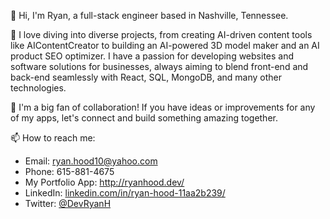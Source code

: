 👋 Hi, I'm Ryan, a full-stack engineer based in Nashville, Tennessee.

🚀 I love diving into diverse projects, from creating AI-driven content tools like AIContentCreator to building an AI-powered 3D model maker and an AI product SEO optimizer. I have a passion for developing websites and software solutions for businesses, always aiming to blend front-end and back-end seamlessly with React, SQL, MongoDB, and many other technologies.

🤝 I'm a big fan of collaboration! If you have ideas or improvements for any of my apps, let's connect and build something amazing together.



📫 How to reach me:
- Email: ryan.hood10@yahoo.com
- Phone: 615-881-4675
- My Portfolio App: http://ryanhood.dev/
- LinkedIn: [linkedin.com/in/ryan-hood-11aa2b239/](https://www.linkedin.com/in/ryan-hood-11aa2b239/)
- Twitter: [@DevRyanH](https://twitter.com/DevRyanH)

<!---
ryanhood10/ryanhood10 is a ✨ special ✨ repository because its `README.md` (this file) appears on your GitHub profile.
You can click the Preview link to take a look at your changes.
--->
